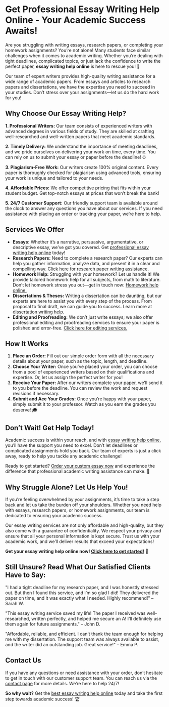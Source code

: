 # Get Professional Essay Writing Help Online - Your Academic Success Awaits!

Are you struggling with writing essays, research papers, or completing your homework assignments? You’re not alone! Many students face similar challenges when it comes to academic writing. Whether you’re dealing with tight deadlines, complicated topics, or just lack the confidence to write the perfect paper, **essay writing help online** is here to rescue you! 📝

Our team of expert writers provides high-quality writing assistance for a wide range of academic papers. From essays and articles to research papers and dissertations, we have the expertise you need to succeed in your studies. Don’t stress over your assignments—let us do the hard work for you!

## Why Choose Our Essay Writing Help?

**1. Professional Writers:** Our team consists of experienced writers with advanced degrees in various fields of study. They are skilled at crafting well-researched and well-written papers that meet academic standards.

**2. Timely Delivery:** We understand the importance of meeting deadlines, and we pride ourselves on delivering your work on time, every time. You can rely on us to submit your essay or paper before the deadline! ⏰

**3. Plagiarism-Free Work:** Our writers create 100% original content. Every paper is thoroughly checked for plagiarism using advanced tools, ensuring your work is unique and tailored to your needs.

**4. Affordable Prices:** We offer competitive pricing that fits within your student budget. Get top-notch essays at prices that won’t break the bank!

**5. 24/7 Customer Support:** Our friendly support team is available around the clock to answer any questions you have about our services. If you need assistance with placing an order or tracking your paper, we’re here to help.

## Services We Offer

- **Essays:** Whether it’s a narrative, persuasive, argumentative, or descriptive essay, we’ve got you covered. Get [professional essay writing help online](https://tinyurl.com/topessay?keyword=essay+writing+help+online) today!
- **Research Papers:** Need to complete a research paper? Our experts can help you gather information, analyze data, and present it in a clear and compelling way. [Click here for research paper writing assistance.](https://tinyurl.com/topessay?keyword=essay+writing+help+online)
- **Homework Help:** Struggling with your homework? Let us handle it! We provide tailored homework help for all subjects, from math to literature. Don’t let homework stress you out—get in touch now: [Homework help online.](https://tinyurl.com/topessay?keyword=essay+writing+help+online)
- **Dissertations & Theses:** Writing a dissertation can be daunting, but our experts are here to assist you with every step of the process. From proposal to final draft, we can guide you to success. Learn more at [dissertation writing help.](https://tinyurl.com/topessay?keyword=essay+writing+help+online)
- **Editing and Proofreading:** We don’t just write essays; we also offer professional editing and proofreading services to ensure your paper is polished and error-free. [Click here for editing services.](https://tinyurl.com/topessay?keyword=essay+writing+help+online)

## How It Works

1. **Place an Order:** Fill out our simple order form with all the necessary details about your paper, such as the topic, length, and deadline.
2. **Choose Your Writer:** Once you’ve placed your order, you can choose from a pool of experienced writers based on their qualifications and expertise. Or, let us assign the perfect writer for you!
3. **Receive Your Paper:** After our writers complete your paper, we’ll send it to you before the deadline. You can review the work and request revisions if necessary.
4. **Submit and Ace Your Grades:** Once you’re happy with your paper, simply submit it to your professor. Watch as you earn the grades you deserve! 🎓

## Don’t Wait! Get Help Today!

Academic success is within your reach, and with [essay writing help online](https://tinyurl.com/topessay?keyword=essay+writing+help+online), you’ll have the support you need to excel. Don’t let deadlines or complicated assignments hold you back. Our team of experts is just a click away, ready to help you tackle any academic challenge!

Ready to get started? [Order your custom essay now](https://tinyurl.com/topessay?keyword=essay+writing+help+online) and experience the difference that professional academic writing assistance can make. 🎯

## Why Struggle Alone? Let Us Help You!

If you’re feeling overwhelmed by your assignments, it’s time to take a step back and let us take the burden off your shoulders. Whether you need help with essays, research papers, or homework assignments, our team is dedicated to ensuring your academic success.

Our essay writing services are not only affordable and high-quality, but they also come with a guarantee of confidentiality. We respect your privacy and ensure that all your personal information is kept secure. Trust us with your academic work, and we’ll deliver results that exceed your expectations!

**Get your essay writing help online now! [Click here to get started!](https://tinyurl.com/topessay?keyword=essay+writing+help+online)** 🚀

## Still Unsure? Read What Our Satisfied Clients Have to Say:

"I had a tight deadline for my research paper, and I was honestly stressed out. But then I found this service, and I’m so glad I did! They delivered the paper on time, and it was exactly what I needed. Highly recommend!" – Sarah W.

"This essay writing service saved my life! The paper I received was well-researched, written perfectly, and helped me secure an A! I’ll definitely use them again for future assignments." – John D.

"Affordable, reliable, and efficient. I can’t thank the team enough for helping me with my dissertation. The support team was always available to assist, and the writer did an outstanding job. Great service!" – Emma P.

## Contact Us

If you have any questions or need assistance with your order, don’t hesitate to get in touch with our customer support team. You can reach us via the [contact page](https://tinyurl.com/topessay?keyword=essay+writing+help+online) for more details. We’re here to help 24/7!

**So why wait?** Get the [best essay writing help online](https://tinyurl.com/topessay?keyword=essay+writing+help+online) today and take the first step towards academic success! 🏆
